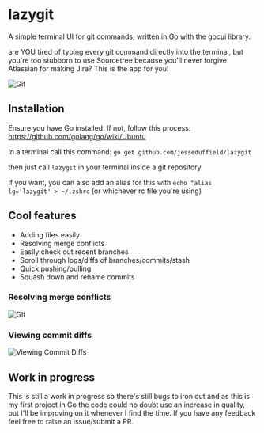 # lazygit
A simple terminal UI for git commands, written in Go with the [gocui](https://www.google.com "gocui") library.

are YOU tired of typing every git command directly into the terminal, but you're too stubborn to use Sourcetree because you'll never forgive Atlassian for making Jira? This is the app for you!

![Gif](https://image.ibb.co/mmeXho/optimisedgif.gif)

## Installation
Ensure you have Go installed. If not, follow this process:
https://github.com/golang/go/wiki/Ubuntu

In a terminal call this command:
`go get github.com/jesseduffield/lazygit`

then just call `lazygit` in your terminal inside a git repository

If you want, you can also add an alias for this with `echo "alias lg='lazygit' > ~/.zshrc` (or whichever rc file you're using)

## Cool features
- Adding files easily
- Resolving merge conflicts
- Easily check out recent branches
- Scroll through logs/diffs of branches/commits/stash 
- Quick pushing/pulling
- Squash down and rename commits

### Resolving merge conflicts
![Gif](https://image.ibb.co/iyxUTT/shortermerging.gif)

### Viewing commit diffs
![Viewing Commit Diffs](https://image.ibb.co/gPD02o/capture.png)

## Work in progress
This is still a work in progress so there's still bugs to iron out and as this is my first project in Go the code could no doubt use an increase in quality, but I'll be improving on it whenever I find the time. If you have any feedback feel free to raise an issue/submit a PR.
